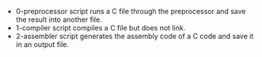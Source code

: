 - 0-preprocessor script  runs a C file through the preprocessor and save the result into another file.
- 1-compiler script compiles a C file but does not link.
- 2-assembler script generates the assembly code of a C code and save it in an output file.
